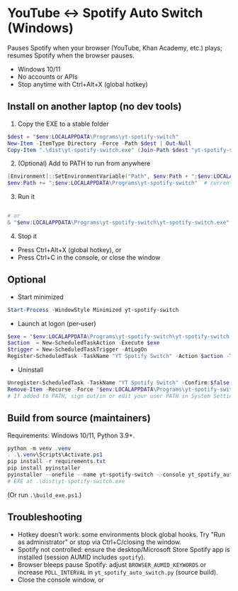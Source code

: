 # YouTube ↔ Spotify Auto Switch (Windows)

Pauses Spotify when your browser (YouTube, Khan Academy, etc.) plays; resumes Spotify when the browser pauses.

- Windows 10/11
- No accounts or APIs
- Stop anytime with Ctrl+Alt+X (global hotkey)

## Install on another laptop (no dev tools)

1) Copy the EXE to a stable folder

```powershell
$dest = "$env:LOCALAPPDATA\Programs\yt-spotify-switch"
New-Item -ItemType Directory -Force -Path $dest | Out-Null
Copy-Item ".\dist\yt-spotify-switch.exe" (Join-Path $dest "yt-spotify-switch.exe") -Force
```

2) (Optional) Add to PATH to run from anywhere

```powershell
[Environment]::SetEnvironmentVariable("Path", $env:Path + ";$env:LOCALAPPDATA\Programs\yt-spotify-switch", "User")
$env:Path += ";$env:LOCALAPPDATA\Programs\yt-spotify-switch"  # current session
```

3) Run it

```powershell

# or
& "$env:LOCALAPPDATA\Programs\yt-spotify-switch\yt-spotify-switch.exe"
```

4) Stop it

- Press Ctrl+Alt+X (global hotkey), or
- Press Ctrl+C in the console, or close the window

## Optional

- Start minimized

```powershell
Start-Process -WindowStyle Minimized yt-spotify-switch
```

- Launch at logon (per‑user)

```powershell
$exe = "$env:LOCALAPPDATA\Programs\yt-spotify-switch\yt-spotify-switch.exe"
$action  = New-ScheduledTaskAction -Execute $exe
$trigger = New-ScheduledTaskTrigger -AtLogOn
Register-ScheduledTask -TaskName "YT Spotify Switch" -Action $action -Trigger $trigger
```

- Uninstall

```powershell
Unregister-ScheduledTask -TaskName "YT Spotify Switch" -Confirm:$false -ErrorAction SilentlyContinue
Remove-Item -Recurse -Force "$env:LOCALAPPDATA\Programs\yt-spotify-switch" -ErrorAction SilentlyContinue
# If added to PATH, sign out/in or edit your user PATH in System Settings.
```

## Build from source (maintainers)

Requirements: Windows 10/11, Python 3.9+.

```powershell
python -m venv .venv
. .\.venv\Scripts\Activate.ps1
pip install -r requirements.txt
pip install pyinstaller
pyinstaller --onefile --name yt-spotify-switch --console yt_spotify_auto_switch.py
# EXE at .\dist\yt-spotify-switch.exe
```

(Or run `.\build_exe.ps1`.)

## Troubleshooting

- Hotkey doesn’t work: some environments block global hooks. Try "Run as administrator" or stop via Ctrl+C/closing the window.
- Spotify not controlled: ensure the desktop/Microsoft Store Spotify app is installed (session AUMID includes `spotify`).
- Browser bleeps pause Spotify: adjust `BROWSER_AUMID_KEYWORDS` or increase `POLL_INTERVAL` in `yt_spotify_auto_switch.py` (source build).
- Close the console window, or
#
